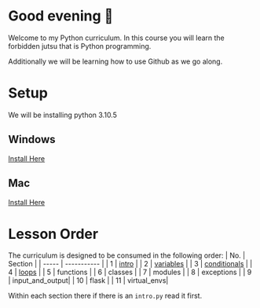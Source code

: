 # Good evening 🧛
Welcome to my Python curriculum. In this course you will learn the forbidden jutsu that is Python programming.

Additionally we will be learning how to use Github as we go along.

# Setup
We will be installing python 3.10.5

## Windows
[Install Here](https://www.python.org/ftp/python/3.10.5/python-3.10.5-amd64.exe)

## Mac
[Install Here](https://www.python.org/ftp/python/3.10.5/python-3.10.5-macos11.pkg)

# Lesson Order
The curriculum is designed to be consumed in the following order:
|  No.  | Section     |
| ----- | ----------- |
|   1   | [intro](intro/intro.py)       |
|   2   | [variables](variables/intro.py)   |
|   3   | [conditionals](conditionals/conditionals.py) |
|   4   | [loops](loops/for_loops.py)       |
|   5   | functions   |
|   6   | classes     |
|   7   | modules     |
|   8   | exceptions  |
|   9   | input_and_output|
|   10  | flask       |
|   11  | virtual_envs|

Within each section there if there is an `intro.py` read it first.
